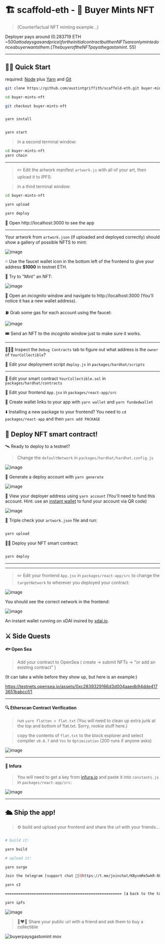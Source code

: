 # 🏗 scaffold-eth - 🎫 Buyer Mints NFT

> (Counterfactual NFT minting example...)

Deployer pays around (0.283719 ETH ~$500 at todays gas and price) for the initial contract but then NFTs are only minted once a buyer wants them. (The buyer of the NFT pays the gas to mint. ~$55)

---

## 🏃‍♀️ Quick Start

required: [Node](https://nodejs.org/dist/latest-v12.x/) plus [Yarn](https://classic.yarnpkg.com/en/docs/install/) and [Git](https://git-scm.com/downloads)


```bash
git clone https://github.com/austintgriffith/scaffold-eth.git buyer-mints-nft

cd buyer-mints-nft

git checkout buyer-mints-nft
```

```bash

yarn install

```

```bash

yarn start

```

> in a second terminal window:

```bash
cd buyer-mints-nft
yarn chain

```

---

> ✏️ Edit the artwork manifest `artwork.js` with all of your art, then upload it to IPFS:

> in a third terminal window:


```bash
cd buyer-mints-nft

yarn upload

yarn deploy

```

📱 Open http://localhost:3000 to see the app

---

Your artwork from `artwork.json` (if uploaded and deployed correctly) should show a gallery of possible NFTS to mint:

![image](https://user-images.githubusercontent.com/2653167/110538535-5fe87980-80e1-11eb-83aa-fe2b53f9c277.png)


💦 Use the faucet wallet icon in the bottom left of the frontend to give your address **$1000** in testnet ETH.

🎫 Try to "Mint" an NFT:

![image](https://user-images.githubusercontent.com/2653167/110538992-ec933780-80e1-11eb-9d15-aaa7efea698d.png)


👛 Open an *incognito* window and navigate to http://localhost:3000 (You'll notice it has a new wallet address).

⛽️ Grab some gas for each account using the faucet:

![image](https://user-images.githubusercontent.com/2653167/109543971-35b10f00-7a84-11eb-832e-36d6b66afbe7.png)

🎟 Send an NFT to the *incognito* window just to make sure it works.

---

🕵🏻‍♂️ Inspect the `Debug Contracts` tab to figure out what address is the `owner` of `YourCollectible`?

💼 Edit your deployment script `deploy.js` in `packages/hardhat/scripts`

---

🔏 Edit your smart contract `YourCollectible.sol` in `packages/hardhat/contracts`

📝 Edit your frontend `App.jsx` in `packages/react-app/src`


🔑 Create wallet links to your app with `yarn wallet` and `yarn fundedwallet`

⬇️ Installing a new package to your frontend? You need to `cd packages/react-app` and then `yarn add PACKAGE`

## 📡 Deploy NFT smart contract!

🛰 Ready to deploy to a testnet?

> Change the `defaultNetwork` in `packages/hardhat/hardhat.config.js`

![image](https://user-images.githubusercontent.com/2653167/109538427-4d38c980-7a7d-11eb-878b-b59b6d316014.png)

🔐 Generate a deploy account with `yarn generate`

![image](https://user-images.githubusercontent.com/2653167/109537873-a2c0a680-7a7c-11eb-95de-729dbf3399a3.png)


👛 View your deployer address using `yarn account` (You'll need to fund this account. Hint: use an [instant wallet](https://instantwallet.io) to fund your account via QR code)

![image](https://user-images.githubusercontent.com/2653167/109537339-ff6f9180-7a7b-11eb-85b0-46cd72311d12.png)

📝 Triple check your `artwork.json` file and run:

```bash

yarn upload

```

👨‍🎤 Deploy your NFT smart contract:

```bash

yarn deploy

```
---
---

> ✏️ Edit your frontend `App.jsx` in `packages/react-app/src` to change the `targetNetwork` to wherever you deployed your contract:

![image](https://user-images.githubusercontent.com/2653167/109539175-3e9ee200-7a7e-11eb-8d26-3b107a276461.png)

You should see the correct network in the frontend:

![image](https://user-images.githubusercontent.com/2653167/109539305-655d1880-7a7e-11eb-9385-c169645dc2b5.png)

An instant wallet running on xDAI insired by [xdai.io](https://xdai.io).

## ⚔️ Side Quests

#### 🐟 Open Sea

> Add your contract to OpenSea ( create -> submit NFTs -> "or add an existing contract" )

(It can take a while before they show up, but here is an example:)

https://testnets.opensea.io/assets/0xc2839329166d3d004aaedb94dde4173651babccf/1

---


#### 🔍 Etherscan Contract Verification

> run `yarn flatten > flat.txt` (You will need to clean up extra junk at the top and bottom of flat.txt. Sorry, rookie stuff here.)

> copy the contents of `flat.txt` to the block explorer and select compiler `v0.6.7` and `Yes` to `Optimization` (200 runs if anyone asks)

![image](https://user-images.githubusercontent.com/2653167/109540618-f84a8280-7a7f-11eb-9a34-c239f1271247.png)

---

#### 🔶 Infura

> You will need to get a key from [infura.io](https://infura.io) and paste it into `constants.js` in `packages/react-app/src`:

![image](https://user-images.githubusercontent.com/2653167/109541146-b5d57580-7a80-11eb-9f9e-04ea33f5f45a.png)

---

## 🛳 Ship the app!

> ⚙️ build and upload your frontend and share the url with your friends...

```bash

# build it:

yarn build

# upload it:

yarn surge

Join the telegram [support chat 💬](https://t.me/joinchat/KByvmRe5wkR-8F_zz6AjpA)  to ask questions and find others building with 🏗 scaffold-eth!

yarn s3

===================================================== [⏫ back to the top ⏫](https://github.com/austintgriffith/scaffold-eth#-scaffold-eth)

yarn ipfs
```

![image](https://user-images.githubusercontent.com/2653167/109540985-7575f780-7a80-11eb-9ebd-39079cc2eb55.png)

> 👩‍❤️‍👨 Share your public url with a friend and ask them to buy a collectible

![buyerpaysgastomint mov](https://user-images.githubusercontent.com/2653167/110540616-f322ae80-80e3-11eb-9009-41e445fdd0ff.gif)
